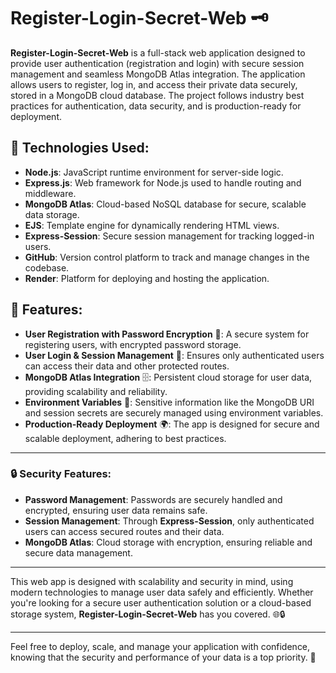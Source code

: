 # Register-Login-Secret-Web 🗝️

**Register-Login-Secret-Web** is a full-stack web application designed to provide user authentication (registration and login) with secure session management and seamless MongoDB Atlas integration. The application allows users to register, log in, and access their private data securely, stored in a MongoDB cloud database. The project follows industry best practices for authentication, data security, and is production-ready for deployment.

## 🚀 Technologies Used:
- **Node.js**: JavaScript runtime environment for server-side logic.
- **Express.js**: Web framework for Node.js used to handle routing and middleware.
- **MongoDB Atlas**: Cloud-based NoSQL database for secure, scalable data storage.
- **EJS**: Template engine for dynamically rendering HTML views.
- **Express-Session**: Secure session management for tracking logged-in users.
- **GitHub**: Version control platform to track and manage changes in the codebase.
- **Render**: Platform for deploying and hosting the application.

## 🌟 Features:
- **User Registration with Password Encryption** 🔐: A secure system for registering users, with encrypted password storage.
- **User Login & Session Management** 🔑: Ensures only authenticated users can access their data and other protected routes.
- **MongoDB Atlas Integration** 🗄️: Persistent cloud storage for user data, providing scalability and reliability.
- **Environment Variables** 🌱: Sensitive information like the MongoDB URI and session secrets are securely managed using environment variables.
- **Production-Ready Deployment** 🌍: The app is designed for secure and scalable deployment, adhering to best practices.

---

### 🔒 Security Features:
- **Password Management**: Passwords are securely handled and encrypted, ensuring user data remains safe.
- **Session Management**: Through **Express-Session**, only authenticated users can access secured routes and their data.
- **MongoDB Atlas**: Cloud storage with encryption, ensuring reliable and secure data management.

---

This web app is designed with scalability and security in mind, using modern technologies to manage user data safely and efficiently. Whether you're looking for a secure user authentication solution or a cloud-based storage system, **Register-Login-Secret-Web** has you covered. 🌐🔒

---

Feel free to deploy, scale, and manage your application with confidence, knowing that the security and performance of your data is a top priority. 🚀

